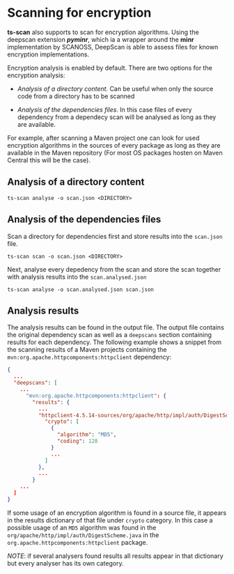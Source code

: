 # Scanning for encryption

**ts-scan** also supports to scan for encryption algorithms. Using the deepscan extension ***pyminr***, which ia a wrapper around the **minr** implementation by SCANOSS, DeepScan is able to assess files for known encryption implementations.

Encryption analysis is enabled by default. There are two options for the encryption analysis:

* *Analysis of a directory content.* Can be useful when only the source code from a directory has to be scanned

* *Analysis of the dependencies files.* In this case files of every dependency from a dependecy scan will be analysed as long as they are available. 

For example, after scanning a Maven project one can look for used encryption algorithms in the sources of every package as long as they are available in the Maven repository (For most OS packages hosten on Maven Central this will be the case).

## Analysis of a directory content

```shell
ts-scan analyse -o scan.json <DIRECTORY>
```


## Analysis of the dependencies files

Scan a directory for dependencies first and store results into the ```scan.json``` file.

```shell
ts-scan scan -o scan.json <DIRECTORY>
```

Next, analyse every depedency from the scan and store the scan together with analysis results into the ```scan.analysed.json``` 

```shell
ts-scan analyse -o scan.analysed.json scan.json
```

## Analysis results

The analysis results can be found in the output file. The output file contains the original dependency scan as well as a ```deepscans``` section containing results for each dependency.  The following example shows a snippet from the scanning results of a Maven projects containing the ```mvn:org.apache.httpcomponents:httpclient``` dependency:

```json
{
  ...
  "deepscans": [
    ...
      "mvn:org.apache.httpcomponents:httpclient": {
        "results": {
          ...
          "httpclient-4.5.14-sources/org/apache/http/impl/auth/DigestScheme.java": {
            "crypto": [
              {
                "algorithm": "MD5",
                "coding": 128
              }
              ...
            ]
          },
          ...
        }
    ...
  ]
}

```

If some usage of an encryption algorithm is found in a source file, it appears in the results dictionary of that file under ```crypto``` category. In this case a possible usage of an ```MD5``` algorithm was found in the ```org/apache/http/impl/auth/DigestScheme.java``` in the ```org.apache.httpcomponents:httpclient``` package.  

*NOTE*: if several analysers found results all results appear in that dictionary but every analyser has its own category.
  

